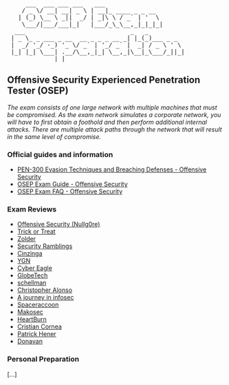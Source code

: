 <pre>
     ___  ___ ___ ___   ___                      
    / _ \/ __| __| _ \ | __|_ ____ _ _ __        
   | (_) \__ \ _||  _/ | _|\ \ / _` | '  \       
    \___/|___/___|_|   |___/_\_\__,_|_|_|_|      
  ___                             _   _          
 | _ \_ _ ___ _ __  __ _ _ _ __ _| |_(_)___ _ _  
 |  _/ '_/ -_) '_ \/ _` | '_/ _` |  _| / _ \ ' \ 
 |_| |_| \___| .__/\__,_|_| \__,_|\__|_\___/_||_|
             |_|                                 
</pre>

## Offensive Security Experienced Penetration Tester (OSEP)
_The exam consists of one large network with multiple machines that must be compromised. As the exam network simulates a corporate network, you will have to first obtain a foothold and then perform additional internal attacks. There are multiple attack paths through the network that will result in the same level of compromise._

### Official guides and information
- [PEN-300 Evasion Techniques and Breaching Defenses - Offensive Security](https://www.offensive-security.com/pen300-osep/)
- [OSEP Exam Guide - Offensive Security](https://help.offensive-security.com/hc/en-us/articles/360050293792-OSEP-Exam-Guide)
- [OSEP Exam FAQ - Offensive Security](https://help.offensive-security.com/hc/en-us/articles/360049781352-OSEP-Exam-FAQ)

### Exam Reviews
- [Offensive Security (Nullg0re)](https://www.offensive-security.com/offsec/pen300-osep-review-nullg0re/)
- [Trick or Treat](https://tento.hatenablog.com/entry/2021/05/26/201606)
- [Zolder](https://zolder.io/pen-300-osep-review/)
- [Security Ramblings](https://casvancooten.com/posts/2021/03/getting-the-osep-certification-evasion-techniques-and-breaching-defenses-pen-300-course-review/)
- [Cinzinga](https://cinzinga.com/OSEP-PEN-300-Review/)
- [YGN](http://bl0g.yehg.net/2021/09/osep-course-and-exam-review.html)
- [Cyber Eagle](https://www.cybereagle.io/blog/osep-review/)
- [GlobeTech](https://globetech.biz/index.php/2021/06/05/osep-review-the-experienced-penetration-tester/)
- [schellman](https://www.schellman.com/blog/osep-and-pen-300-course-review)
- [Christopher Alonso](https://christopherja.rocks/posts/2021/04/osep-exam-tips/)
- [A journey in infosec](https://davidlebr1.gitbook.io/a-journey-in-infosec/blog/osep-review)
- [Spaceraccoon](https://spaceraccoon.dev/offensive-security-experienced-penetration-tester-osep-review-and-exam/)
- [Makosec](https://makosecblog.com/miscellaneous/osep-course-review/)
- [HeartBurn](https://heartburn.dev/osep-review-2021-offensive-security-experienced-pentester/)
- [Cristian Cornea](https://corneacristian.medium.com/tips-for-offensive-security-experienced-penetration-tester-osep-certification-92f3801428c3)
- [Patrick Hener](https://hesec.de/posts/osep/)
- [Donavan](https://donavan.sg/blog/index.php/2021/07/22/a-fully-understandable-description-fud-of-pen-300/)

### Personal Preparation

[...]
